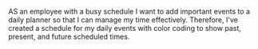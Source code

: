 AS an employee with a busy schedule
I want to add important events to a daily planner
so that I can manage my time effectively. 
Therefore, I've created a schedule for my daily events with color coding to show past, present, and future scheduled times.


